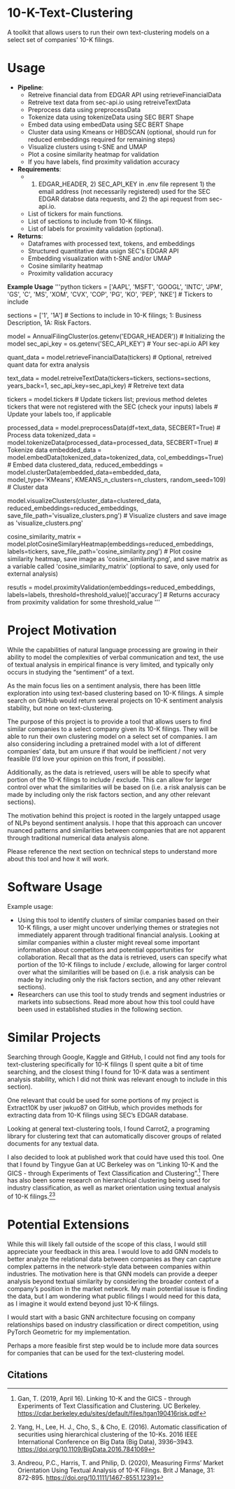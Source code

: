 # **10-K-Text-Clustering**
A toolkit that allows users to run their own text-clustering models on a select set of companies' 10-K filings.

# **Usage**
* **Pipeline**:
    * Retreive financial data from EDGAR API using retrieveFinancialData
    * Retreive text data from sec-api.io using retreiveTextData
    * Preprocess data using preprocessData
    * Tokenize data using tokenizeData using SEC BERT Shape
    * Embed data using embedData using SEC BERT Shape
    * Cluster data using Kmeans or HBDSCAN (optional, should run for reduced embeddings required for remaining steps)
    * Visualize clusters using t-SNE and UMAP
    * Plot a cosine similarity heatmap for validation
    * If you have labels, find proximity validation accuracy 
* **Requirements**:
    * 1) EDGAR_HEADER, 2) SEC_API_KEY in .env file represent 1) the email address (not necessarily registered) used for the SEC EDGAR databse data requests, and 2) the api request from sec-api.io.
    * List of tickers for main functions.
    * List of sections to include from 10-K filings.
    * List of labels for proximity validation (optional).
* **Returns**:
    *  Dataframes with processed text, tokens, and embeddings
    *  Structured quantitative data usign SEC's EDGAR API
    *  Embedding visualization with t-SNE and/or UMAP
    *  Cosine similarity heatmap
    *  Proximity validation accuracy

**Example Usage**
'''python
tickers = ['AAPL', 'MSFT', 'GOOGL', 'INTC', 'JPM', 'GS', 'C', 'MS', 'XOM', 'CVX', 'COP', 'PG', 'KO', 'PEP', 'NKE'] # Tickers to include

sections = ['1', '1A'] # Sections to include in 10-K filings; 1: Business Description, 1A: Risk Factors.

model = AnnualFilingCluster(os.getenv('EDGAR_HEADER')) # Initializing the model
sec_api_key = os.getenv('SEC_API_KEY') # Your sec-api.io API key

quant_data = model.retrieveFinancialData(tickers) # Optional, retreived quant data for extra analysis

text_data = model.retreiveTextData(tickers=tickers, sections=sections, years_back=1, sec_api_key=sec_api_key) # Retreive text data

tickers = model.tickers # Update tickers list; previous method deletes tickers that were not registered with the SEC (check your inputs) 
labels # Update your labels too, if applicable

processed_data = model.preprocessData(df=text_data, SECBERT=True) # Process data
tokenized_data = model.tokenizeData(processed_data=processed_data, SECBERT=True) # Tokenize data
embedded_data = model.embedData(tokenized_data=tokenized_data, col_embeddings=True) # Embed data
clustered_data, reduced_embeddings = model.clusterData(embedded_data=embedded_data, model_type='KMeans', KMEANS_n_clusters=n_clusters, random_seed=109) # Cluster data

model.visualizeClusters(cluster_data=clustered_data, reduced_embeddings=reduced_embeddings, save_file_path='visualize_clusters.png') # Visualize clusters and save image as 'visualize_clusters.png'

cosine_similarity_matrix = model.plotCosineSimilaryHeatmap(embeddings=reduced_embeddings, labels=tickers, save_file_path='cosine_similarity.png') # Plot cosine similarity heatmap, save image as 'cosine_similarity.png', and save matrix as a variable called 'cosine_similarity_matrix' (optional to save, only used for external analysis)

resutls = model.proximityValidation(embeddings=reduced_embeddings, labels=labels, threshold=threshold_value)['accuracy'] # Returns accuracy from proximity validation for some threshold_value
'''

# **Project Motivation**

While the capabilities of natural language processing are growing in their ability to model the complexities of verbal communication and text, the use of textual analysis in empirical finance is very limited, and typically only occurs in studying the “sentiment” of a text. 

As the main focus lies on a sentiment analysis, there has been little exploration into using text-based clustering based on 10-K filings. A simple search on GitHub would return several projects on 10-K sentiment analysis stability, but none on text-clustering.

The purpose of this project is to provide a tool that allows users to find similar companies to a select company given its 10-K filings. They will be able to run their own clustering model on a select set of companies. I am also considering including a pretrained model with a lot of different companies’ data, but am unsure if that would be inefficient / not very feasible (I’d love your opinion on this front, if possible). 

Additionally, as the data is retrieved, users will be able to specify what portion of the 10-K filings to include / exclude. This can allow for larger control over what the similarities will be based on (i.e. a risk analysis can be made by including only the risk factors section, and any other relevant sections).

The motivation behind this project is rooted in the largely untapped usage of NLPs beyond sentiment analysis. I hope that this approach can uncover nuanced patterns and similarities between companies that are not apparent through traditional numerical data analysis alone.

Please reference the next section on technical steps to understand more about this tool and how it will work.

# **Software Usage**

Example usage:

* Using this tool to identify clusters of similar companies based on their 10-K filings, a user might uncover underlying themes or strategies not immediately apparent through traditional financial analysis. Looking at similar companies within a cluster might reveal some important information about competitors and potential opportunities for collaboration. Recall that as the data is retrieved, users can specify what portion of the 10-K filings to include / exclude, allowing for larger control over what the similarities will be based on (i.e. a risk analysis can be made by including only the risk factors section, and any other relevant sections).
* Researchers can use this tool to study trends and segment industries or markets into subsections. Read more about how this tool could have been used in established studies in the following section.

# **Similar Projects**

Searching through Google, Kaggle and GitHub, I could not find any tools for text-clustering specifically for 10-K filings (I spent quite a bit of time searching, and the closest thing I found for 10-K data was a sentiment analysis stability, which I did not think was relevant enough to include in this section). 

One relevant that could be used for some portions of my project is Extract10K by user jwkuo87 on GitHub, which provides methods for extracting data from 10-K filings using SEC’s EDGAR database. 

Looking at general text-clustering tools, I found Carrot2, a programing library for clustering text that can automatically discover groups of related documents for any textual data.

I also decided to look at published work that could have used this tool. One that I found by Tingyue Gan at UC Berkeley was on “Linking 10-K and the GICS - through Experiments of Text Classification and Clustering”.[^1] There has also been some research on hierarchical clustering being used for industry classification, as well as market orientation using textual analysis of 10-K filings.[^2][^3]


# **Potential Extensions**

While this will likely fall outside of the scope of this class, I would still appreciate your feedback in this area. I would love to add GNN models to better analyze the relational data between companies as they can capture complex patterns in the network-style data between companies within industries. The motivation here is that GNN models can provide a deeper analysis beyond textual similarity by considering the broader context of a company’s position in the market network. My main potential issue is finding the data, but I am wondering what public filings I would need for this data, as I imagine it would extend beyond just 10-K filings.

I would start with a basic GNN architecture focusing on company relationships based on industry classification or direct competition, using PyTorch Geometric for my implementation.

Perhaps a more feasible first step would be to include more data sources for companies that can be used for the text-clustering model.


<!-- Footnotes themselves at the bottom. -->
## Citations

[^1]:
     Gan, T. (2019, April 16). Linking 10-K and the GICS - through Experiments of Text Classification and Clustering. UC Berkeley. https://cdar.berkeley.edu/sites/default/files/tgan190416risk.pdf

[^2]:
     Yang, H., Lee, H. J., Cho, S., & Cho, E. (2016). Automatic classification of securities using hierarchical clustering of the 10-Ks. 2016 IEEE International Conference on Big Data (Big Data), 3936–3943. https://doi.org/10.1109/BigData.2016.7841069

[^3]:
     Andreou, P.C., Harris, T. and Philip, D. (2020), Measuring Firms’ Market Orientation Using Textual Analysis of 10-K Filings. Brit J Manage, 31: 872-895. https://doi.org/10.1111/1467-8551.12391
